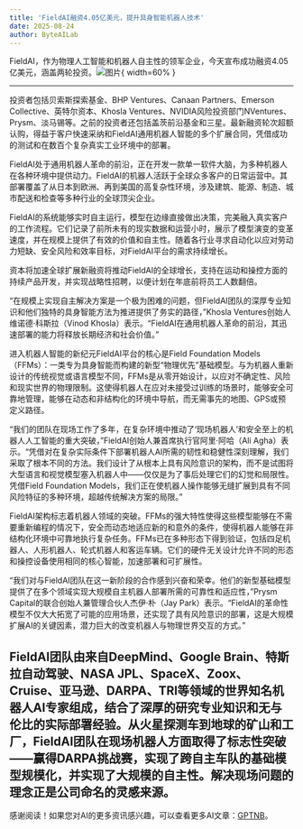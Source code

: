 ```yaml
---
title: 'FieldAI融资4.05亿美元，提升具身智能机器人技术'
date: 2025-08-24
author: ByteAILab
---
```


FieldAI，作为物理人工智能和机器人自主性的领军企业，今天宣布成功融资4.05亿美元，涵盖两轮投资。![图片](https://ai-techpark.com/wp-content/uploads/FieldAI-Rais.jpg){ width=60% }

---
投资者包括贝索斯探索基金、BHP Ventures、Canaan Partners、Emerson Collective、英特尔资本、Khosla Ventures、NVIDIA风险投资部门NVentures、Prysm、淡马锡等。之前的投资者还包括盖茨前沿基金和三星。最新融资轮次超额认购，得益于客户快速采纳和FieldAI通用机器人智能的多个扩展合同，凭借成功的测试和在数百个复杂真实工业环境中的部署。

FieldAI处于通用机器人革命的前沿，正在开发一款单一软件大脑，为多种机器人在各种环境中提供动力。FieldAI的机器人活跃于全球众多客户的日常运营中。其部署覆盖了从日本到欧洲、再到美国的高复杂性环境，涉及建筑、能源、制造、城市配送和检查等多种行业的全球顶尖企业。

FieldAI的系统能够实时自主运行，模型在边缘直接做出决策，完美融入真实客户的工作流程。它们记录了前所未有的现实数据和运营小时，展示了模型演变的变革速度，并在规模上提供了有效的价值和自主性。随着各行业寻求自动化以应对劳动力短缺、安全风险和效率目标，对FieldAI平台的需求持续增长。

资本将加速全球扩展新融资将推动FieldAI的全球增长，支持在运动和操控方面的持续产品开发，并实现战略性招聘，以便计划在年底前将员工人数翻倍。

“在规模上实现自主解决方案是一个极为困难的问题，但FieldAI团队的深厚专业知识和他们独特的具身智能方法为推进提供了务实的路径，”Khosla Ventures创始人维诺德·科斯拉（Vinod Khosla）表示。“FieldAI在通用机器人革命的前沿，其迅速部署的能力将释放长期经济和社会价值。”

进入机器人智能的新纪元FieldAI平台的核心是Field Foundation Models（FFMs）：一类专为具身智能而构建的新型“物理优先”基础模型。与为机器人重新设计的传统视觉或语言模型不同，FFMs是从零开始设计，以应对不确定性、风险和现实世界的物理限制。这使得机器人在应对未接受过训练的场景时，能够安全可靠地管理，能够在动态和非结构化的环境中导航，而无需事先的地图、GPS或预定义路径。

“我们的团队在现场工作了多年，在复杂环境中推动了‘现场机器人’和安全至上的机器人人工智能的重大突破，”FieldAI创始人兼首席执行官阿里·阿哈（Ali Agha）表示。“凭借对在复杂实际条件下部署机器人AI所需的韧性和稳健性深刻理解，我们采取了根本不同的方法。我们设计了从根本上具有风险意识的架构，而不是试图将大型语言和视觉模型塞入机器人中——仅仅是为了事后处理它们的幻觉和局限性。凭借Field Foundation Models，我们正在使机器人操作能够无缝扩展到具有不同风险特征的多种环境，超越传统解决方案的局限。”

FieldAI架构标志着机器人领域的突破。FFMs的强大特性使得这些模型能够在不需要重新编程的情况下，安全而动态地适应新的和意外的条件，使得机器人能够在非结构化环境中可靠地执行复杂任务。FFMs已在多种形态下得到验证，包括四足机器人、人形机器人、轮式机器人和客运车辆。它们的硬件无关设计允许不同的形态和操控设备使用相同的核心智能，加速部署和可扩展性。

“我们对与FieldAI团队在这一新阶段的合作感到兴奋和荣幸。他们的新型基础模型提供了在多个领域实现大规模自主机器人部署所需的可靠性和适应性，”Prysm Capital的联合创始人兼管理合伙人杰伊·朴（Jay Park）表示。“FieldAI的革命性模型不仅大大拓宽了可能的应用场景，还实现了具有风险意识的部署，这是大规模扩展AI的关键因素，潜力巨大的改变机器人与物理世界交互的方式。”

FieldAI团队由来自DeepMind、Google Brain、特斯拉自动驾驶、NASA JPL、SpaceX、Zoox、Cruise、亚马逊、DARPA、TRI等领域的世界知名机器人AI专家组成，结合了深厚的研究专业知识和无与伦比的实际部署经验。从火星探测车到地球的矿山和工厂，FieldAI团队在现场机器人方面取得了标志性突破——赢得DARPA挑战赛，实现了跨自主车队的基础模型规模化，并实现了大规模的自主性。解决现场问题的理念正是公司命名的灵感来源。
---
感谢阅读！如果您对AI的更多资讯感兴趣，可以查看更多AI文章：[GPTNB](https://gptnb.com)。